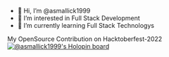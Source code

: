 - 👋 Hi, I’m @asmallick1999
- 👀 I’m interested in Full Stack Development
- 🌱 I’m currently learning Full Stack Technologys


<!---
asmallick1999/asmallick1999 is a ✨ special ✨ repository because its `README.md` (this file) appears on your GitHub profile.
You can click the Preview link to take a look at your changes.
--->

My OpenSource Contribution on Hacktoberfest-2022
[![@asmallick1999's Holopin board](https://holopin.me/asmallick1999)](https://holopin.io/@asmallick1999)
